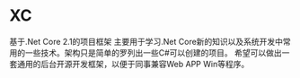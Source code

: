 # XC
基于.Net Core 2.1的项目框架
主要用于学习.Net Core新的知识以及系统开发中常用的一些技术。架构只是简单的罗列出一些C#可以创建的项目。
希望可以做出一套通用的后台开源开发框架，以便于同事兼容Web APP Win等程序。

